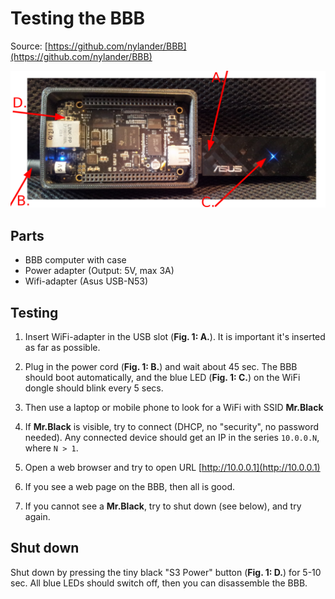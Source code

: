 # Testing the BBB

Source: [https://github.com/nylander/BBB](https://github.com/nylander/BBB)

![BBB](img/bbb.png)


## Parts

* BBB computer with case
* Power adapter (Output: 5V, max 3A)
* Wifi-adapter (Asus USB-N53)


## Testing

1. Insert WiFi-adapter in the USB slot (**Fig. 1: A.**). It is important it's inserted as far as possible.

2. Plug in the power cord (**Fig. 1: B.**) and wait about 45 sec.
The BBB should boot automatically, and the blue LED (**Fig. 1: C.**) on the WiFi dongle 
should blink every 5 secs.

3. Then use a laptop or mobile phone to look for a WiFi with SSID **Mr.Black**

4. If **Mr.Black** is visible, try to connect (DHCP, no "security", no password needed).
Any connected device should get an IP in the series `10.0.0.N`, where `N > 1`.

5. Open a web browser and try to open URL [http://10.0.0.1](http://10.0.0.1)

6. If you see a web page on the BBB, then all is good.

7. If you cannot see a **Mr.Black**, try to shut down (see below), and try again.

## Shut down

Shut down by pressing the tiny black "S3 Power" button (**Fig. 1: D.**) for 5-10 sec.
All blue LEDs should switch off, then you can disassemble the BBB.
